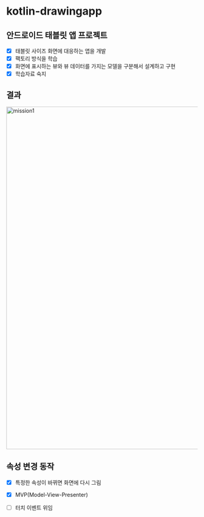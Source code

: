 # kotlin-drawingapp

## 안드로이드 태블릿 앱 프로젝트

- [x] 태블릿 사이즈 화면에 대응하는 앱을 개발
- [x] 팩토리 방식을 학습
- [x] 화면에 표시하는 뷰와 뷰 데이터를 가지는 모델을 구분해서 설계하고 구현
- [x] 학습자료 숙지

## 결과

<img width="900" alt="mission1" src="https://user-images.githubusercontent.com/79190824/156215539-59fdc66e-0cf2-4dfb-90c0-9c3c47126f83.png">

## 속성 변경 동작

- [x] 특정한 속성이 바뀌면 화면에 다시 그림

- [x] MVP(Model-View-Presenter)

- [ ] 터치 이벤트 위임
